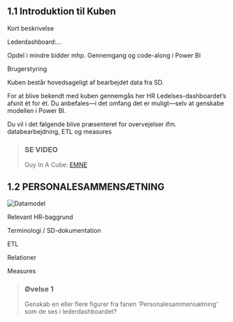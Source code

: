 ## 1.1 Introduktion til Kuben
Kort beskrivelse 

Lederdashboard:... 

Opdel i mindre bidder mhp. Gennemgang og code-along i Power BI

Brugerstyring

Kuben består hovedsageligt af bearbejdet data fra SD. 

For at blive bekendt med kuben gennemgås her HR Ledelses-dashboardet’s afsnit ét for ét. Du anbefales—i det omfang det er muligt—selv at genskabe modellen i Power BI.

Du vil i det følgende blive præsenteret for overvejelser ifm. databearbejdning, ETL og measures

> ### SE VIDEO
> Guy In A Cube: [EMNE](https://www.youtube.com/c/GuyinaCube)



## 1.2 PERSONALESAMMENSÆTNING
![Datamodel](https://archit.dk/img/datamodel_logisk.png)

Relevant HR-baggrund

Terminologi / SD-dokumentation

ETL

Relationer

Measures

> ### Øvelse 1
> Genskab en eller flere figurer fra fanen ’Personalesammensætning’ som de ses i lederdashboardet?
